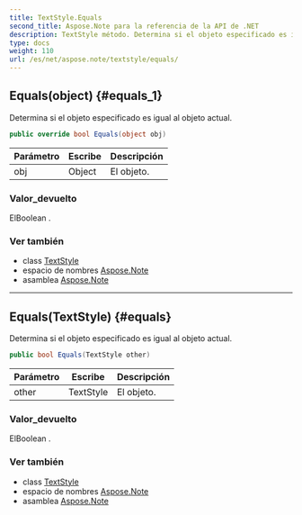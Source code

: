 ```yaml
---
title: TextStyle.Equals
second_title: Aspose.Note para la referencia de la API de .NET
description: TextStyle método. Determina si el objeto especificado es igual al objeto actual.
type: docs
weight: 110
url: /es/net/aspose.note/textstyle/equals/
---
```

## Equals(object) {#equals_1}

Determina si el objeto especificado es igual al objeto actual.

```csharp
public override bool Equals(object obj)
```

| Parámetro | Escribe | Descripción |
| --- | --- | --- |
| obj | Object | El objeto. |

### Valor_devuelto

ElBoolean .

### Ver también

* class [TextStyle](../)
* espacio de nombres [Aspose.Note](../../textstyle/)
* asamblea [Aspose.Note](../../../)

---

## Equals(TextStyle) {#equals}

Determina si el objeto especificado es igual al objeto actual.

```csharp
public bool Equals(TextStyle other)
```

| Parámetro | Escribe | Descripción |
| --- | --- | --- |
| other | TextStyle | El objeto. |

### Valor_devuelto

ElBoolean .

### Ver también

* class [TextStyle](../)
* espacio de nombres [Aspose.Note](../../textstyle/)
* asamblea [Aspose.Note](../../../)



